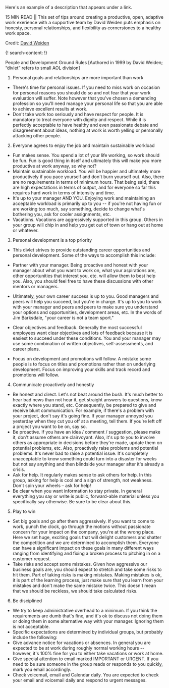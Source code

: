 Here's an example of a description that appears under a link.

15 MIN READ || This set of tips around creating a productive, open, adaptive work exerience with a supportive team by David Weiden puts emphasis on honesty, personal relationships, and flexibility as cornerstones to a healthy work space. 

Credit: [David Weiden](https://www.linkedin.com/in/davidweiden/)


{! search-content: !}

People and Development Ground Rules 
[Authored in 1999 by David Weiden; “divlet” refers to small AOL division]

1.  Personal goals and relationships are more important than work 
*	There's time for personal issues.  If you need to miss work on occasion for personal reasons you should do so and not fear that your work evaluation will suffer.  Note however that you've chosen a demanding profession so you'll need manage your personal life so that you are able to achieve excellent results at work. 
*	Don't take work too seriously and have respect for people.  It is mandatory to treat everyone with dignity and respect.  While it is perfectly acceptable to have healthy and even passionate debate and disagreement about ideas, nothing at work is worth yelling or personally attacking other people. 
2.  Everyone agrees to enjoy the job and maintain sustainable workload 
*	Fun makes sense.  You spend a lot of your life working, so work should be fun.  Fun is good thing in itself and ultimately this will make you more productive at work anyway, so why not? 
*	Maintain sustainable workload.  You will be happier and ultimately more productively if you pace yourself and don't burn yourself out.  Also, there are no requirements in terms of minimum hours.  That being said, there are high expectations in terms of output, and for everyone so far this requires hard work in terms of intensity and time. 
*	It's up to your manager AND YOU.  Enjoying work and maintaining an acceptable workload is primarily up to you -- if you're not having fun or are working too much, say something, decide to change what's bothering you, ask for cooler assignments, etc. 
*	Vacations.  Vacations are aggressively supported in this group.  Others in your group will chip in and help you get out of town or hang out at home or whatever. 
3.  Personal development is a top priority 
*	This divlet strives to provide outstanding career opportunities and personal development.  Some of the ways to accomplish this include: 
   
  *	Partner with your manager.  Being proactive and honest with your manager about what you want to work on, what your aspirations are, other opportunities that interest you, etc. will allow them to best help you.  Also, you should feel free to have these discussions with other mentors or managers. 
  *	Ultimately, your own career success is up to you.  Good managers and peers will help you succeed, but you're in charge.  It's up to you to work with your manager and peers and peers to make sure you understand your options and opportunities, development areas, etc.  In the words of Jim Barksdale, "your career is not a team sport." 
  *	Clear objectives and feedback.  Generally the most successful employees want clear objectives and lots of feedback because it is easiest to succeed under these conditions.  You and your manager may use some combination of written objectives, self-assessments, and career plans. 
  *	Focus on development and promotions will follow.  A mistake some people is to focus on titles and promotions rather than on underlying development.  Focus on improving your skills and track record and promotions will follow. 
4.  Communicate proactively and honestly 
*	Be honest and direct.  Let's not beat around the bush.  It's much better to hear bad news than not hear it, get straight answers to questions, know exactly where you stand, etc.  Consequently, be prepared to give and receive blunt communication.  For example, if there's a problem with your project, don't say it's going fine.  If your manager annoyed you yesterday when they cut you off at a meeting, tell them.  If you're left off a project you want to be on, say so. 
*	Be proactive.  If you have an idea / comment / suggestion, please make it, don't assume others are clairvoyant.  Also, it's up to you to involve others as appropriate in decisions before they're made, update them on potential problems, etc.  Also, proactively raise problems and potential problems.  It's never bad to raise a potential issue.  It's completely unacceptable to know something could turn into a disaster for weeks but not say anything and then blindside your manager after it's already a crisis. 
*	Ask for help.  It regularly makes sense to ask others for help.  In this group, asking for help is cool and a sign of strength, not weakness.  Don't spin your wheels – ask for help! 
*	Be clear when you want information to stay private.  In general everything you say or write is public, forward-able material unless you specifically say otherwise.  Be sure to be clear about this. 
5.  Play to win 
*	Set big goals and go after them aggressively.  If you want to come to work, punch the clock, go through the motions without passionate concern for your impact on the company, you're at the wrong place.  Here we set huge, exciting goals that will delight customers and shatter the competition and we are determined to accomplish them.  Everyone can have a significant impact on these goals in many different ways ranging from identifying and fixing a broken process to pitching in on a customer request. 
*	Take risks and accept some mistakes.  Given how aggressive our business goals are, you should expect to stretch and take some risks to hit them.  Part of taking risks is making mistakes.  Making mistakes is ok, it is part of the learning process, just make sure that you learn from your mistakes and don't make the same mistake twice.  This doesn't mean that we should be reckless, we should take calculated risks. 
6.  Be disciplined 
*	We try to keep administrative overhead to a minimum.  If you think the requirements are dumb that's fine, and it's ok to discuss not doing them or doing them in some alternative way with your manager.  Ignoring them is not acceptable. 
*	Specific expectations are determined by individual groups, but probably include the following: 
   * Give advance notice for vacations or absences.  In general you are expected to be at work during roughly normal working hours -- however, it's 100% fine for you to either take vacations or work at home. 
   * Give special attention to email marked IMPORTANT or URGENT.  If you need to be sure someone in the group reads or responds to you quickly, mark you email accordingly. 
   * Check voicemail, email and Calendar daily.  You are expected to check your email and voicemail daily and respond to urgent messages. 
